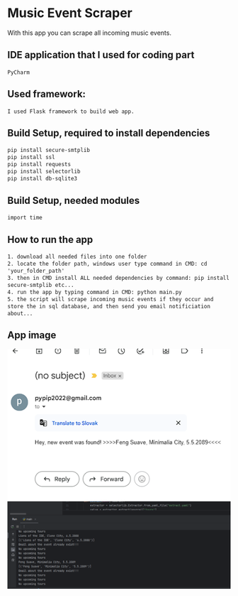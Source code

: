 # Music Event Scraper

With this app you can scrape all incoming music events.

## IDE application that I used for coding part
```
PyCharm
```

## Used framework:
```
I used Flask framework to build web app.
```

## Build Setup, required to install dependencies
```
pip install secure-smtplib
pip install ssl
pip install requests
pip install selectorlib
pip install db-sqlite3
```

## Build Setup, needed modules
```
import time
```

## How to run the app
```
1. download all needed files into one folder
2. locate the folder path, windows user type command in CMD: cd 'your_folder_path'
3. then in CMD install ALL needed dependencies by command: pip install secure-smtplib etc...
4. run the app by typing command in CMD: python main.py
5. the script will scrape incoming music events if they occur and store the in sql database, and then send you email notificiation about...
```

## App image
<img src="https://github.com/kixelo/Music-Event-Scraper/blob/master/email_notification.PNG" />
<img src="https://github.com/kixelo/Music-Event-Scraper/blob/master/event_music_scraping.PNG" />
